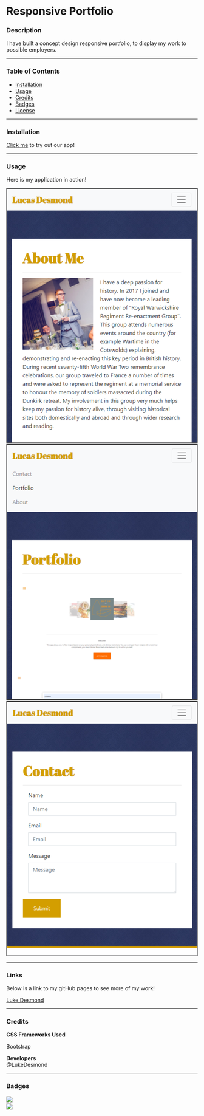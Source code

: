 # Responsive Portfolio
### Description

I have built a concept design responsive portfolio, to display my work to possible employers.

---

### Table of Contents
* [Installation](#Installation) 
* [Usage](#Usage)  
* [Credits](#Credits)  
* [Badges](#Badges)  
* [License](#License)

---
<a name = "Installation"></a>
### Installation 
<a href = "https://lukedesmond.github.io/Responsive-portfolio">Click me</a> to try out our app!

---
<a name = "Usage"></a>
### Usage  
Here is my application in action!

![](assets/imgs/home-pg.png)<br>
![](assets/imgs/portfolio.png)<br>
![](assets/imgs/contact.png)<br>


---
<a name = "Links"></a>
### Links
Below is a link to my gitHub pages to see more of my work!

<a href = "https://github.com/lukedesmond/">Luke Desmond</a><br>

 
---
<a name = "Credits"></a>  
### Credits
<b>CSS Frameworks Used</b><br>

Bootstrap

<b>Developers</b><br>
@LukeDesmond<br>


---
<a name = "Badges"></a>
### Badges 
<img src = "https://img.shields.io/badge/HTML-100%25-red"
/><br>
<img src = "https://img.shields.io/badge/CSS-100%25-green"
/>
